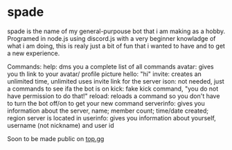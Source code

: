 # spade

spade is the name of my general-purpouse bot that i am making as a hobby.
Programed in node.js using discord.js with a very beginner knowladge of what i am doing,
this is realy just a bit of fun that i wanted to have and to get a new experience.

Commands:
help: dms you a complete list of all commands
avatar: gives you th link to your avatar/ profile picture
hello: "hi"
invite: creates an unlimited time, unlimited uses invite link for the server
ison: not needed, just a commands to see ifa the bot is on
kick: fake kick command, "you do not have permission to do that!"
reload: reloads a command so you don't have to turn the bot off/on to get your new command
serverinfo: gives you information about the server, name; member count; time/date created; region server is located in
userinfo: gives you information about yourself, username (not nickname) and user id

Soon to be made public on [top.gg](https://top.gg/)